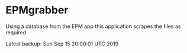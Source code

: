 # EPMgrabber
Using a database from the EPM app this application scrapes the files as required


Latest backup: Sun Sep 15 20:00:01 UTC 2019
